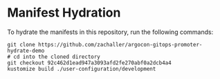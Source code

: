 # Manifest Hydration

To hydrate the manifests in this repository, run the following commands:

```shell
git clone https://github.com/zachaller/argocon-gitops-promoter-hydrate-demo
# cd into the cloned directory
git checkout 92c462d1ead947a3093afd2fe270abf0a2dcb4a4
kustomize build ./user-configuration/development
```
